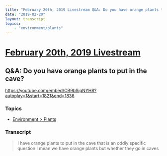 ```yaml
---
title: "February 20th, 2019 Livestream Q&A: Do you have orange plants to put in the cave?"
date: "2019-02-20"
layout: transcript
topics:
    - "environment/plants"
---
```

# [February 20th, 2019 Livestream](../2019-02-20.md)
## Q&A: Do you have orange plants to put in the cave?
https://youtube.com/embed/CB9bSigNYH8?autoplay=1&start=1821&end=1836

### Topics
* [Environment > Plants](../topics/environment/plants.md)

### Transcript

> I have orange plants to put in the cave that is an oddly specific question I mean we have orange plants but whether they go in caves
